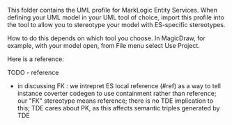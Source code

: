 This folder contains the UML profile for MarkLogic Entity Services. When defining your UML model in your UML tool of choice, import this profile into the tool to allow you to stereotype your model with ES-specific stereotypes.

How to do this depends on which tool you choose. In MagicDraw, for example, with your model open, from File menu select Use Project.

Here is a reference:

TODO - reference
- in discussing FK : we intrepret ES local reference (#ref) as a way to tell instance coverter codegen to use containment rather than reference; our "FK" stereotype means reference; there is no TDE implication to this; TDE cares about PK, as this affects semantic triples generated by TDE
